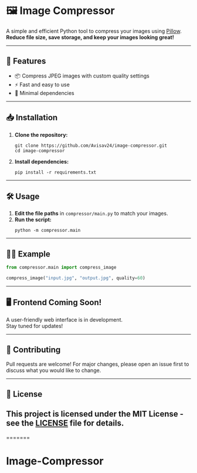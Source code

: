 # 🖼️ Image Compressor

A simple and efficient Python tool to compress your images using [Pillow](https://pypi.org/project/pillow/).  
**Reduce file size, save storage, and keep your images looking great!**

---

## 🚀 Features

- 📦 Compress JPEG images with custom quality settings
- ⚡ Fast and easy to use
- 🐍 Minimal dependencies

---

## 📥 Installation

1. **Clone the repository:**

   ```
   git clone https://github.com/Avisav24/image-compressor.git
   cd image-compressor
   ```

2. **Install dependencies:**
   ```
   pip install -r requirements.txt
   ```

---

## 🛠️ Usage

1. **Edit the file paths** in `compressor/main.py` to match your images.
2. **Run the script:**
   ```
   python -m compressor.main
   ```

---

## 🧑‍💻 Example

```python
from compressor.main import compress_image

compress_image("input.jpg", "output.jpg", quality=60)
```

---

## 🖥️ Frontend Coming Soon!

A user-friendly web interface is in development.  
Stay tuned for updates!

---

## 🤝 Contributing

Pull requests are welcome! For major changes, please open an issue first to discuss what you would like to change.

---

## 📄 License

## This project is licensed under the MIT License - see the [LICENSE](LICENSE) file for details.
=======
# Image-Compressor
